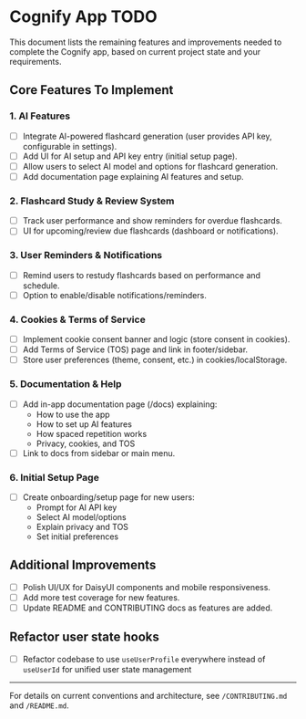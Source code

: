 # Cognify App TODO

This document lists the remaining features and improvements needed to complete the Cognify app, based on current project state and your requirements.

## Core Features To Implement

### 1. AI Features

- [ ] Integrate AI-powered flashcard generation (user provides API key, configurable in settings).
- [ ] Add UI for AI setup and API key entry (initial setup page).
- [ ] Allow users to select AI model and options for flashcard generation.
- [ ] Add documentation page explaining AI features and setup.

### 2. Flashcard Study & Review System

- [ ] Track user performance and show reminders for overdue flashcards.
- [ ] UI for upcoming/review due flashcards (dashboard or notifications).

### 3. User Reminders & Notifications

- [ ] Remind users to restudy flashcards based on performance and schedule.
- [ ] Option to enable/disable notifications/reminders.

### 4. Cookies & Terms of Service

- [ ] Implement cookie consent banner and logic (store consent in cookies).
- [ ] Add Terms of Service (TOS) page and link in footer/sidebar.
- [ ] Store user preferences (theme, consent, etc.) in cookies/localStorage.

### 5. Documentation & Help

- [ ] Add in-app documentation page (/docs) explaining:
  - How to use the app
  - How to set up AI features
  - How spaced repetition works
  - Privacy, cookies, and TOS
- [ ] Link to docs from sidebar or main menu.

### 6. Initial Setup Page

- [ ] Create onboarding/setup page for new users:
  - Prompt for AI API key
  - Select AI model/options
  - Explain privacy and TOS
  - Set initial preferences

## Additional Improvements

- [ ] Polish UI/UX for DaisyUI components and mobile responsiveness.
- [ ] Add more test coverage for new features.
- [ ] Update README and CONTRIBUTING docs as features are added.

## Refactor user state hooks

- [ ] Refactor codebase to use `useUserProfile` everywhere instead of `useUserId` for unified user state management

---

For details on current conventions and architecture, see `/CONTRIBUTING.md` and `/README.md`.
